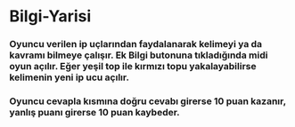 <h1>Bilgi-Yarisi</h1>

<h3>Oyuncu verilen ip uçlarından faydalanarak kelimeyi ya da kavramı bilmeye çalışır. Ek Bilgi butonuna tıkladığında midi oyun açılır. Eğer yeşil top ile kırmızı topu yakalayabilirse kelimenin yeni ip ucu açılır.</h3>
<h3>Oyuncu cevapla kısmına doğru cevabı girerse 10 puan kazanır, yanlış puanı girerse 10 puan kaybeder.</h3>

